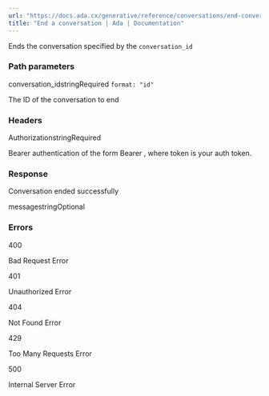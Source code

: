 ```yaml
---
url: "https://docs.ada.cx/generative/reference/conversations/end-conversation"
title: "End a conversation | Ada | Documentation"
---
```


Ends the conversation specified by the `conversation_id`

### Path parameters

conversation\_idstringRequired `format: "id"`

The ID of the conversation to end

### Headers

AuthorizationstringRequired

Bearer authentication of the form Bearer <token>, where token is your auth token.

### Response

Conversation ended successfully

messagestringOptional

### Errors

400

Bad Request Error

401

Unauthorized Error

404

Not Found Error

429

Too Many Requests Error

500

Internal Server Error